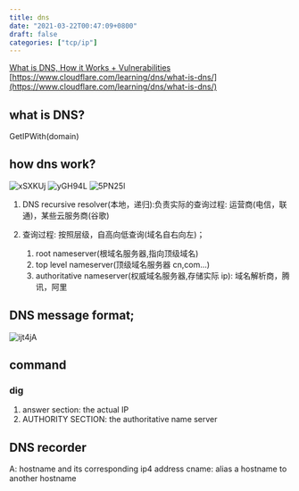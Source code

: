 ```yaml
---
title: dns
date: "2021-03-22T00:47:09+0800"
draft: false
categories: ["tcp/ip"]
---
```


[What is DNS, How it Works + Vulnerabilities](https://www.varonis.com/blog/what-is-dns/)
[https://www.cloudflare.com/learning/dns/what-is-dns/](https://www.cloudflare.com/learning/dns/what-is-dns/)

## what is DNS?

GetIPWith(domain)

## how dns work?

![xSXKUj](https://cdn.jsdelivr.net/gh/atony2099/imgs@master/20220324/xSXKUj.jpg)
![yGH94L](https://cdn.jsdelivr.net/gh/atony2099/imgs@master/20210322/yGH94L.jpg)
![5PN25l](https://cdn.jsdelivr.net/gh/atony2099/imgs@master/20210918/5PN25l.jpg)

1. DNS recursive resolver(本地，递归):负责实际的查询过程: 运营商(电信，联通)，某些云服务商(谷歌)

2. 查询过程:
   按照层级，自高向低查询(域名自右向左)；
   1. root nameserver(根域名服务器,指向顶级域名)
   2. top level nameserver(顶级域名服务器 cn,com...)
   3. authoritative nameserver(权威域名服务器,存储实际 ip): 域名解析商，腾讯，阿里

## DNS message format;

![ijt4jA](https://cdn.jsdelivr.net/gh/atony2099/imgs@master/20220324/ijt4jA.jpg)

## command

### dig

1. answer section: the actual IP
2. AUTHORITY SECTION: the authoritative name server

## DNS recorder

A: hostname and its corresponding ip4 address
cname: alias a hostname to another hostname
